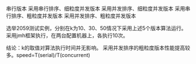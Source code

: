 串行版本
采用串行排序、细粒度并发版本
采用并发排序、细粒度并发版本
采用串行排序、粗粒度并发版本
采用并发排序、粗粒度并发版本

选举2059测试实例，分别在k为10、30、50情况下采用上述5个版本算法运行。
采用jmh框架执行，在两台配置机器上，各执行10次。

结论：k的取值对算法执行时间并无影响。
采用并发排序的粗粒度版本性能提高较多。speed=T(serial)/T(concurrent)